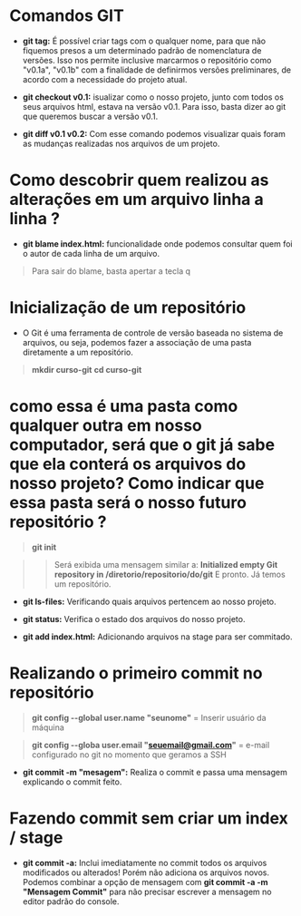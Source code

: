 # Comandos GIT

* **git tag:** É possível criar tags com o qualquer nome, para que não fiquemos presos a um determinado padrão de nomenclatura de versões. Isso nos permite inclusive marcarmos o repositório como "v0.1a", "v0.1b" com a finalidade de definirmos versões preliminares, de acordo com a necessidade do projeto atual.

* **git checkout v0.1:** isualizar como o nosso projeto, junto com todos os seus arquivos html, estava na versão v0.1. Para isso, basta dizer ao git que queremos buscar a versão v0.1. 

* **git diff v0.1 v0.2:** Com esse comando podemos visualizar quais foram as mudanças realizadas nos arquivos de um projeto.

# Como descobrir quem realizou as alterações em um arquivo linha a linha ?

* **git blame index.html:** funcionalidade onde podemos consultar quem foi o autor de cada linha de um arquivo.

> Para sair do blame, basta apertar a tecla q

# Inicialização de um repositório

* O Git é uma ferramenta de controle de versão baseada no sistema de arquivos, ou seja, podemos fazer a associação de uma pasta diretamente a um repositório. 

> **mkdir curso-git**
> **cd curso-git**

# como essa é uma pasta como qualquer outra em nosso computador, será que o git já sabe que ela conterá os arquivos do nosso projeto? Como indicar que essa pasta será o nosso futuro repositório ?

> **git init**

>> Será exibida uma mensagem similar a: **Initialized empty Git repository in /diretorio/repositorio/do/git** E pronto. Já temos um repositório.

* **git ls-files:** Verificando quais arquivos pertencem ao nosso projeto.

* **git status:** Verifica o estado dos arquivos do nosso projeto.

* **git add index.html:** Adicionando arquivos na stage para ser commitado.

# Realizando o primeiro commit no repositório

> **git config --global user.name "seunome"** = Inserir usuário da máquina

> **git config --globa user.email "seuemail@gmail.com"** = e-mail configurado no git no momento que geramos a SSH

* **git commit -m "mesagem":** Realiza o commit e passa uma mensagem explicando o commit feito.

# Fazendo commit sem criar um index / stage

* **git commit -a:** Inclui imediatamente no commit todos os arquivos modificados ou alterados! Porém
não adiciona os arquivos novos. Podemos combinar a opção de mensagem com **git commit -a -m "Mensagem Commit"** para não precisar
escrever a mensagem no editor padrão do console.

